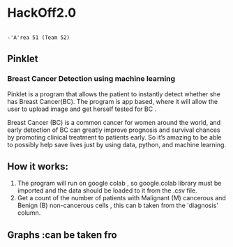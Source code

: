 # HackOff2.0

                                                                                                    -'A'rea 51 (Team 52)

## Pinklet
### Breast Cancer Detection using machine learning

Pinklet is a program that allows the patient to instantly detect whether she has Breast Cancer(BC). The program is app based, where it will allow the user to upload image and get herself tested for BC . 

Breast Cancer (BC) is a common cancer for women around the world, and early detection of BC can greatly improve prognosis and survival chances by promoting clinical treatment to patients early. So it’s amazing to be able to possibly help save lives just by using data, python, and machine learning.

## How it works:
1. The program will run on google colab , so google.colab library must be imported and the data should be loaded to it from the .csv file.
1. Get a count of the number of patients with Malignant (M) cancerous and Benign (B) non-cancerous cells , this can b taken from the 'diagnosis' column. 

## Graphs :can be taken fro
